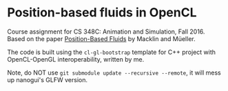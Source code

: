 # Position-based fluids in OpenCL
Course assignment for CS 348C: Animation and Simulation, Fall 2016. Based on the paper [Position-Based Fluids](http://mmacklin.com/pbf_sig_preprint.pdf) by Macklin and Müeller.

The code is built using the `cl-gl-bootstrap` template for C++ project with OpenCL-OpenGL interoperability, written by me.

Note, do NOT use `git submodule update --recursive --remote`, it will mess up nanogui's GLFW version.